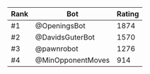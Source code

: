 Rank|Bot|Rating
---|---|---
#1|@OpeningsBot|1874
#2|@DavidsGuterBot|1570
#3|@pawnrobot|1276
#4|@MinOpponentMoves|914
